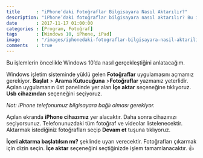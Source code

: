 ```yaml
---
title      : "iPhone’daki Fotoğraflar Bilgisayara Nasıl Aktarılır?"
description: "iPhone’daki fotoğraflar bilgisayara nasıl aktarılır? Bu işlemlerin öncelikle Windows 10’da nasıl gerçekleştiğini anlatacağım."
date       : 2017-11-17 01:00:00
categories : [Program, Fotoğraf]
tags       : [Windows 10, iPhone, iPad]
image      : "/images/iphonedaki-fotograflar-bilgisayara-nasil-aktarilir.png"
comments   : true
---
```


Bu işlemlerin öncelikle Windows 10’da nasıl gerçekleştiğini anlatacağım.

Windows işletim sisteminde yüklü gelen  **Fotoğraflar** uygulamasını açmamız gerekiyor. **Başlat** > **Arama Kutucuğuna** >**Fotoğraflar** yazmanız  yeterlidir.  Açılan uygulamanın üst panelinde yer alan **İçe aktar** seçeneğine tıklıyoruz.  **Usb cihazından** seçeneğini seçiyoruz. 

*Not: iPhone telefonumuz bilgisayara bağlı olması gerekiyor.*

Açılan ekranda **iPhone cihazımız** yer alacaktır. Daha sonra cihazınızı seçiyorsunuz. Telefonunuzdaki tüm fotoğraf ve videolar listelenecektir. Aktarmak istediğiniz fotoğrafları seçip **Devam et** tuşuna tıklıyoruz. 

**İçeri aktarma başlatılsın mı?** şeklinde uyarı verecektir. Fotoğrafları çıkarmak için dizin seçin. **İçe aktar** seçeneğini seçtiğinizde işlem tamamlanacaktır. 👍
